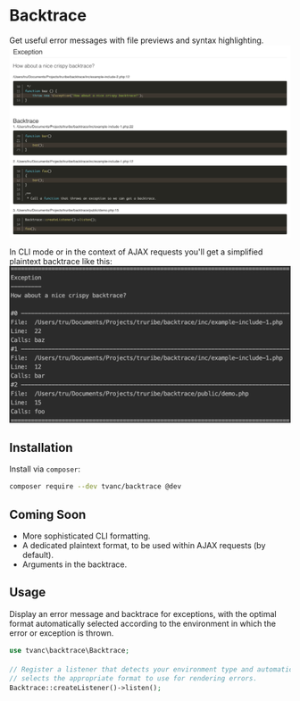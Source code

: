 # Backtrace
Get useful error messages with file previews and syntax highlighting.
![alt](docs/assets/html-backtrace.png)

In CLI mode or in the context of AJAX requests you'll get a simplified
plaintext backtrace like this:
![alt](docs/assets/cli-backtrace.png)

## Installation
Install via `composer`:
```bash
composer require --dev tvanc/backtrace @dev
```

## Coming Soon
- More sophisticated CLI formatting.
- A dedicated plaintext format, to be used within AJAX requests (by default).
- Arguments in the backtrace.

## Usage
Display an error message and backtrace for exceptions, with the optimal
format automatically selected according to the environment in which the error
or exception is thrown.

```php
use tvanc\backtrace\Backtrace;

// Register a listener that detects your environment type and automatically
// selects the appropriate format to use for rendering errors.
Backtrace::createListener()->listen();
```

